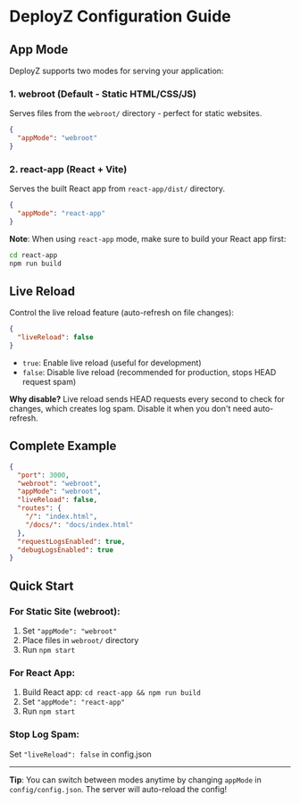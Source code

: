 # DeployZ Configuration Guide

## App Mode

DeployZ supports two modes for serving your application:

### 1. **webroot** (Default - Static HTML/CSS/JS)
Serves files from the `webroot/` directory - perfect for static websites.

```json
{
  "appMode": "webroot"
}
```

### 2. **react-app** (React + Vite)
Serves the built React app from `react-app/dist/` directory.

```json
{
  "appMode": "react-app"
}
```

**Note**: When using `react-app` mode, make sure to build your React app first:
```bash
cd react-app
npm run build
```

## Live Reload

Control the live reload feature (auto-refresh on file changes):

```json
{
  "liveReload": false
}
```

- `true`: Enable live reload (useful for development)
- `false`: Disable live reload (recommended for production, stops HEAD request spam)

**Why disable?** Live reload sends HEAD requests every second to check for changes, which creates log spam. Disable it when you don't need auto-refresh.

## Complete Example

```json
{
  "port": 3000,
  "webroot": "webroot",
  "appMode": "webroot",
  "liveReload": false,
  "routes": {
    "/": "index.html",
    "/docs/": "docs/index.html"
  },
  "requestLogsEnabled": true,
  "debugLogsEnabled": true
}
```

## Quick Start

### For Static Site (webroot):
1. Set `"appMode": "webroot"`
2. Place files in `webroot/` directory
3. Run `npm start`

### For React App:
1. Build React app: `cd react-app && npm run build`
2. Set `"appMode": "react-app"`  
3. Run `npm start`

### Stop Log Spam:
Set `"liveReload": false` in config.json

---

**Tip**: You can switch between modes anytime by changing `appMode` in `config/config.json`. The server will auto-reload the config!
